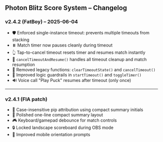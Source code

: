## Photon Blitz Score System – Changelog

### v2.4.2 (FatBoy) – 2025-06-04
- 🛡️ Enforced single-instance timeout: prevents multiple timeouts from stacking
- ⏸️ Match timer now pauses cleanly during timeout
- 👆 Tap-to-cancel timeout resets timer and resumes match instantly
- 🔁 `cancelTimeoutAndResume()` handles all timeout cleanup and match resumption
- 🧼 Removed legacy functions: `clearTimeoutState()` and `cancelTimeout()`
- 🧠 Improved logic guardrails in `startTimeout()` and `toggleTimer()`
- 🔊 Voice call "Play Puck" resumes after timeout (only once)

---

### v2.4.1 (FIA patch)
- 🎯 Case-insensitive pip attribution using compact summary initials
- 🧼 Polished one-line compact summary layout
- 🎮 Keyboard/gamepad debounce for match controls
- 🔒 Locked landscape scoreboard during OBS mode
- 📱 Improved mobile orientation prompts
